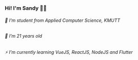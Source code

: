 ### Hi! I'm Sandy  👋🦋 

###### 🔭 I'm student from Applied Computer Science, KMUTT
###### 🌱 I’m 21 years old
###### ⚡ I’m currently learning VueJS, ReactJS, NodeJS and Flutter
###### 

<!--
**dnazzx/dnazzx** is a ✨ _special_ ✨ repository because its `README.md` (this file) appears on your GitHub profile.

Here are some ideas to get you started:

- 🔭 I’m currently working on ...
- 🌱 I’m currently learning ...
- 👯 I’m looking to collaborate on ...
- 🤔 I’m looking for help with ...
- 💬 Ask me about ...
- 📫 How to reach me: ...
- 😄 Pronouns: ...
- ⚡ Fun fact: ...
-->
